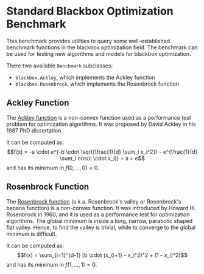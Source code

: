 # Standard Blackbox Optimization Benchmark

This benchmark provides utilities to query some well-established benchmark functions in the blackbox optimization field.
The benchmark can be used for testing new algorithms and models for blackbox optimization.

There two available `Benchmark` subclasses:

* `blackbox.Ackley`, which implements the Ackley function
* `blackbox.Rosenbrock`, which implements the Rosenbrock function

## Ackley Function

The [Ackley function](https://www.sfu.ca/~ssurjano/ackley.html) is a non-convex function used as a performance test problem for optimization algorithms.
It was proposed by David Ackley in his 1987 PhD dissertation.

It can be computed as:
$$f(x) = -a \cdot e^{-b \cdot \sqrt{\frac{1}{d} \sum_i x_i^2}} - e^{\frac{1}{d} \sum_i cos(c \cdot x_i)} + a + e$$
and has its minimum in $f(0, ..., 0) = 0$.

## Rosenbrock Function

The [Rosenbrock function](https://www.sfu.ca/~ssurjano/rosen.html) (a.k.a. Rosenbrock's valley or Rosenbrock's banana function) is a non-convex function.
It was introduced by Howard H. Rosenbrock in 1960, and it is used as a performance test for optimization algorithms.
The global minimum is inside a long, narrow, parabolic shaped flat valley.
Hence, to find the valley is trivial, while to converge to the global minimum is difficult.

It can be computed as:
$$f(x) = \sum_{i=1}^{d-1} [b \cdot (x_{i+1} - x_i^2)^2 + (1 - x_i)^2]$$
and has its minimum in $f(1, ..., 1) = 0$.
